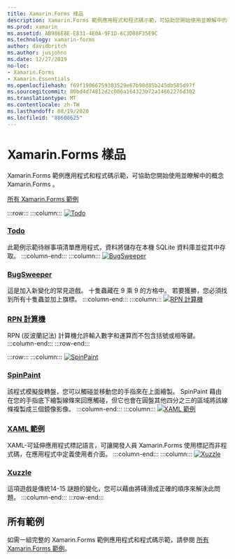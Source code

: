 ```yaml
---
title: Xamarin.Forms 樣品
description: Xamarin.Forms 範例應用程式和程式碼示範，可協助您開始使用並瞭解中的概念 Xamarin.Forms 。
ms.prod: xamarin
ms.assetid: AB986E8E-E831-4E0A-9F1D-6C3D88F35E9C
ms.technology: xamarin-forms
author: davidbritch
ms.author: jusjohns
ms.date: 12/27/2019
no-loc:
- Xamarin.Forms
- Xamarin.Essentials
ms.openlocfilehash: f69f19066759303529e67b98d85b245db585d97f
ms.sourcegitcommit: 80bd4d74812d2c086a164323b72a14662276d302
ms.translationtype: MT
ms.contentlocale: zh-TW
ms.lasthandoff: 08/19/2020
ms.locfileid: "88608625"
---
```

# <a name="no-locxamarinforms-samples"></a>Xamarin.Forms 樣品

Xamarin.Forms 範例應用程式和程式碼示範，可協助您開始使用並瞭解中的概念 Xamarin.Forms 。

[所有 Xamarin.Forms 範例](https://docs.microsoft.com/samples/browse/?products=xamarin&term=Xamarin.Forms)

:::row:::
    :::column:::
[![Todo](images/todo.png)](https://docs.microsoft.com/samples/xamarin/xamarin-forms-samples/todo/)

### <a name="todo"></a>[Todo](https://docs.microsoft.com/samples/xamarin/xamarin-forms-samples/todo/)

此範例示範待辦事項清單應用程式，資料將儲存在本機 SQLite 資料庫並從其中存取。
    :::column-end:::
    :::column:::
[![BugSweeper](images/bugsweeper.png)](https://docs.microsoft.com/samples/xamarin/xamarin-forms-samples/bugsweeper/)

### <a name="bugsweeper"></a>[BugSweeper](https://docs.microsoft.com/samples/xamarin/xamarin-forms-samples/bugsweeper/)

這是加入新變化的常見遊戲。 十隻蟲藏在 9 乘 9 的方格中。 若要獲勝，您必須找到所有十隻蟲並加上旗標。
    :::column-end:::
    :::column:::
[![RPN 計算機](images/rpncalc.png)](https://docs.microsoft.com/samples/xamarin/xamarin-forms-samples/rpncalculator/)

### <a name="rpn-calculator"></a>[RPN 計算機](https://docs.microsoft.com/samples/xamarin/xamarin-forms-samples/rpncalculator/)

RPN (反波蘭記法) 計算機允許輸入數字和運算而不包含括號或相等鍵。
    :::column-end:::
:::row-end:::

:::row:::
    :::column:::
[![SpinPaint](images/spinpaint.png)](https://docs.microsoft.com/samples/xamarin/xamarin-forms-samples/skiasharpforms-spinpaint/)

### <a name="spinpaint"></a>[SpinPaint](https://docs.microsoft.com/samples/xamarin/xamarin-forms-samples/skiasharpforms-spinpaint/)

該程式模擬旋轉盤，您可以觸碰並移動您的手指來在上面繪製。 SpinPaint 藉由在您的手指底下繪製線條來回應觸碰，但它也會在圓盤其他四分之三的區域將該線條複製成三個鏡像影像。
    :::column-end:::
    :::column:::
[![XAML 範例](images/xaml.png)](https://docs.microsoft.com/samples/xamarin/xamarin-forms-samples/xamlsamples/)

### <a name="xaml-samples"></a>[XAML 範例](https://docs.microsoft.com/samples/xamarin/xamarin-forms-samples/xamlsamples/)

XAML-可延伸應用程式標記語言，可讓開發人員 Xamarin.Forms 使用標記而非程式碼，在應用程式中定義使用者介面。
    :::column-end:::
        :::column:::
[![Xuzzle](images/xuzzle.png)](https://docs.microsoft.com/samples/xamarin/mobile-samples/liveplayer-xamagonxuzzlelp/)

### <a name="xuzzle"></a>[Xuzzle](https://docs.microsoft.com/samples/xamarin/mobile-samples/liveplayer-xamagonxuzzlelp/)

這項遊戲是傳統14-15 謎題的變化，您可以藉由將磚滑成正確的順序來解決此問題。
    :::column-end:::
:::row-end:::

## <a name="all-samples"></a>所有範例

如需一組完整的 Xamarin.Forms 範例應用程式和程式碼示範，請參閱 [所有 Xamarin.Forms 範例](https://docs.microsoft.com/samples/browse/?products=xamarin&term=Xamarin.Forms)。
